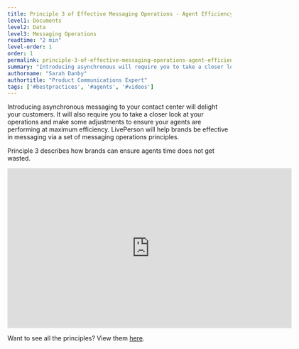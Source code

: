 ```yaml
---
title: Principle 3 of Effective Messaging Operations - Agent Efficiency
level1: Documents
level2: Data
level3: Messaging Operations
readtime: "2 min"
level-order: 1
order: 1
permalink: principle-3-of-effective-messaging-operations-agent-efficiency.html
summary: "Introducing asynchronous will require you to take a closer look at your operations and how to make the best use of agents time."
authorname: "Sarah Danby"
authortitle: "Product Communications Expert"
tags: ['#bestpractices', '#agents', '#videos']
---
```



Introducing asynchronous messaging to your contact center will delight your customers. It will also require you to take a closer look at your operations and make some adjustments to ensure your agents are performing at maximum efficiency. LivePerson will help brands be effective in messaging via a set of messaging operations principles.

Principle 3 describes how brands can ensure agents time does not get wasted.


<div style="display: block; position: relative; max-width: 100%;"><div class="iframecontainer"><iframe src="https://player.vimeo.com/video/241513074" width="640" height="360" frameborder="0" webkitallowfullscreen mozallowfullscreen allowfullscreen></iframe></div></div> 


Want to see all the principles? View them [here](/intro-principles-for-effective-messaging-operations.html).
